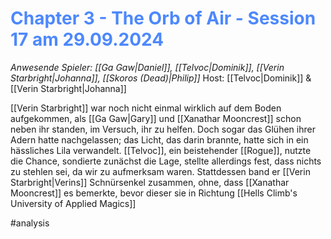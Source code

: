# <font color = 4d88fd>Chapter 3 - The Orb of Air - Session 17 am 29.09.2024</font>

_Anwesende Spieler: [[Ga Gaw|Daniel]], [[Telvoc|Dominik]], [[Verin Starbright|Johanna]], [[Skoros (Dead)|Philip]]_
Host: [[Telvoc|Dominik]] & [[Verin Starbright|Johanna]]

[[Verin Starbright]] war noch nicht einmal wirklich auf dem Boden aufgekommen, als [[Ga Gaw|Gary]] und [[Xanathar Mooncrest]] schon neben ihr standen, im Versuch, ihr zu helfen. Doch sogar das Glühen ihrer Adern hatte nachgelassen; das Licht, das darin brannte, hatte sich in ein hässliches Lila verwandelt. [[Telvoc]], ein beistehender [[Rogue]], nutzte die Chance, sondierte zunächst die Lage, stellte allerdings fest, dass nichts zu stehlen sei, da wir zu aufmerksam waren. Stattdessen band er [[Verin Starbright|Verins]] Schnürsenkel zusammen, ohne, dass [[Xanathar Mooncrest]] es bemerkte, bevor dieser sie in Richtung [[Hells Climb's University of Applied Magics]]

#analysis
